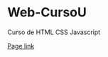 # Web-CursoU
Curso de HTML CSS Javascript
<!--
Ejercicio curso [Udemy](https://www.udemy.com/share/102oQwAEAZd19SR3QH/)
-->

 [Page link](https://andr7st.github.io/Prueba-Web/.)
